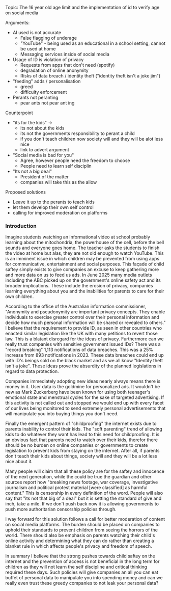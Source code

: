 
Topic: The 16 year old age limit and the implementation of id to verify age on social media

Arguments:
- AI used is not accurate
	- False flagging of underage
	- "YouTube" - being used as an educational in a school setting, cannot be used at home
	- Messaging services inside of social media
- Usage of ID is violation of privacy
	- Requests from apps that don't need (spotify)
	- degradation of online anonymity
	- Risks of data breach / identity theft ("identity theft isn't a joke jim")
- "feeding" adds / personalisation
	- greed
	- difficulty enforcement
- Perants not peranting
	- pear ants not pear ant ing

Counterpoint
- "its for the kids" ->
	- its not about the kids
	- its not the governments responsibility to perant a child
	- if you don't teach children now society will and they will be alot less nice
	- link to advert argument
- "Social media is bad for you"
	- Agree, however people need the freedom to choose
	- People need to learn self disciplin
- "Its not a big deal"
	- President of the matter
	- companies will take this as the allow

Proposed solutions
- Leave it up to the perants to teach kids
- let them develop their own self control
- calling for improved moderation on platforms


### Introduction

Imagine students watching an informational video at school probably learning about the mitochondria, the powerhouse of the cell, before the bell sounds and everyone goes home. The teacher asks the students to finish the video at home but alas, they are not old enough to watch YouTube. This is an imminent issue in which children may be prevented from using apps for communicative, entertainment and social purposes. This façade of child saftey simply exists to give companies an excuse to keep gathering more and more data on us to feed us ads. In June 2025 many media outlets including the ABC picked up on the government's online safety act and its broader implications. These include the erosion of privacy, companies learning everything about you and the inabilities for parents to care for their own children.

According to the office of the Australian information commissioner, "Anonymity and pseudonymity are important privacy concepts. They enable individuals to exercise greater control over their personal information and decide how much personal information will be shared or revealed to others." I believe that the requirement to provide ID, as seen in other countries who enacted similar legislation like the UK with many petitions to revert those law. This is a blatant disregard for the ideas of privacy. Furthermore can we really trust companies with sensitive government issued IDs? There was a "record breaking" 1,113 notifications of data breaches. This was a 25% increase from 893 notifications in 2023. These data breaches could end up with ID's beings sold on the black market and as we all know "Identity theft isn't a joke". These ideas prove the absurdity of the planned legislations in regard to data protection.

Companies immediately adopting new ideas nearly always means there is money in it. User data is the goldmine for personalized ads. It wouldn't be new as Mark Zuckerberg have been known for using both teenager's emotional state and menstrual cycles for the sake of targeted advertising. If this activity is not called out and stopped we would end up with every facet of our lives being monitored to send extremely personal advertisements that will manipulate you into buying things you don't need.

Finally the emergent pattern of "childproofing" the internet exists due to parents inability to control their kids. The "soft parenting" trend of allowing kids to do whatever they want has lead to this need for childproofing. It is an obvious fact that parents need to watch over their kids, therefor there should be no burden on online companies or governments to create legislation to prevent kids from staying on the internet. After all, if parents don't teach their kids about things, society will and they will be a lot less nice about it.

Many people will claim that all these policy are for the saftey and innocence of the next generation, while the could be true the guardian and other sources report how "breaking news footage, war coverage, investigative journalism and political protest material [were classified] as harmful content." This is censorship in every definition of the word. People will also say that "its not that big of a deal" but it is setting the standard of give and inch, take a mile. If we don't push back now it is allowing governments to push more authoritarian censorship policies through.

I way forward for this solution follows a call for better moderation of content on social media platforms. The burden should be placed on companies to uphold their standards to prevent children from seeing the horrors of the world. There should also be emphasis on parents watching their child's online activity and determining what they can do rather than creating a blanket rule in which affects people's privacy and freedom of speech.
	
In summary I believe that the strong pushes towards child saftey on the internet and the prevention of access is not beneficial in the long term for children as they will not learn the self discipline and critical thinking required these days. Such policies will give companies an all you can eat buffet of personal data to manipulate you into spending money and can we really even trust these greedy companies to not leak your personal data? 